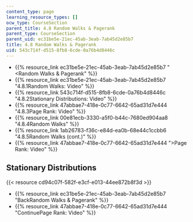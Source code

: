```yaml
---
content_type: page
learning_resource_types: []
ocw_type: CourseSection
parent_title: 4.8 Random Walks & Pagerank
parent_type: CourseSection
parent_uid: ec31be5e-21ec-45ab-3eab-7ab45d2e85b7
title: 4.8 Random Walks & Pagerank
uid: 543c714f-d515-8fb8-6cde-0a76b4d8446c
---
```


*   {{% resource_link ec31be5e-21ec-45ab-3eab-7ab45d2e85b7 "\<Random Walks & Pagerank" %}}
*   {{% resource_link ec31be5e-21ec-45ab-3eab-7ab45d2e85b7 "4.8.1Random Walks: Video" %}}
*   {{% resource_link 543c714f-d515-8fb8-6cde-0a76b4d8446c "4.8.2Stationary Distributions: Video" %}}
*   {{% resource_link 47abbae7-418e-0c77-6642-65ad31d7e444 "4.8.3Page Rank: Video" %}}
*   {{% resource_link 00e81ecb-3330-a5f0-b44c-7680ed904aa8 "4.8.4Random Walks" %}}
*   {{% resource_link 1ab26783-f36c-e84d-ea0b-68e44c1ccbb6 "4.8.5Random Walks (cont.)" %}}
*   {{% resource_link 47abbae7-418e-0c77-6642-65ad31d7e444 "\>Page Rank: Video" %}}

Stationary Distributions
------------------------

{{< resource cd94c07f-582f-e3cf-e013-44ee872b8f3d >}}

*   {{% resource_link ec31be5e-21ec-45ab-3eab-7ab45d2e85b7 "BackRandom Walks & Pagerank" %}}
*   {{% resource_link 47abbae7-418e-0c77-6642-65ad31d7e444 "ContinuePage Rank: Video" %}}